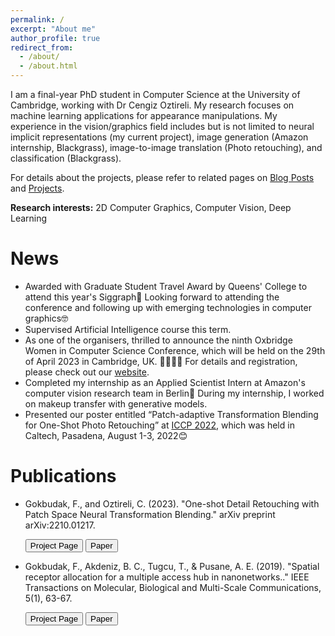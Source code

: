 ```yaml
---
permalink: /
excerpt: "About me"
author_profile: true
redirect_from: 
  - /about/
  - /about.html
---
```


I am a final-year PhD student in Computer Science at the University of Cambridge, working with Dr Cengiz Oztireli. My research focuses on machine learning applications for appearance manipulations. My experience in the vision/graphics field includes but is not limited to neural implicit representations (my current project), image generation (Amazon internship, Blackgrass), image-to-image translation (Photo retouching), and classification (Blackgrass).

For details about the projects, please refer to related pages on [Blog Posts](https://faziletgokbudak.github.io/year-archive/) and [Projects](https://faziletgokbudak.github.io/projects/).

**Research interests:** 2D Computer Graphics, Computer Vision, Deep Learning

# News
* Awarded with Graduate Student Travel Award by Queens' College to attend this year's Siggraph🎉 Looking forward to attending the conference and following up with emerging technologies in computer graphics🤓
* Supervised Artificial Intelligence course this term.
* As one of the organisers, thrilled to announce the ninth Oxbridge Women in Computer Science Conference, which will be held on the 29th of April 2023 in Cambridge, UK. 👩‍💻👨‍💻 For details and registration, please check out our [website](https://fg4051.wixsite.com/oxbridgeconference).
* Completed my internship as an Applied Scientist Intern at Amazon's computer vision research team in Berlin🥳 During my internship, I worked on makeup transfer with generative models.
* Presented our poster entitled “Patch-adaptive Transformation Blending for One-Shot Photo Retouching” at [ICCP 2022](https://iccp2022.iccp-conference.org/), which was held in Caltech, Pasadena, August 1-3, 2022😊


# Publications

* Gokbudak, F., and Oztireli, C. (2023). "One-shot Detail Retouching with Patch Space Neural Transformation Blending." arXiv preprint arXiv:2210.01217. 

  <button type="button" onclick="location.href = 'https://faziletgokbudak.github.io/projects/one-shot/';">Project Page</button>
  <button type="button" onclick="location.href = 'https://faziletgokbudak.github.io/publications/arXiv-One-shot.pdf';">Paper</button>

* Gokbudak, F., Akdeniz, B. C., Tugcu, T., & Pusane, A. E. (2019). "Spatial receptor allocation for a multiple access hub in nanonetworks.." IEEE Transactions on Molecular, Biological and Multi-Scale Communications, 5(1), 63-67.

  <button type="button" onclick="location.href = 'https://faziletgokbudak.github.io/projects/mol-comm/';">Project Page</button>
  <button type="button" onclick="location.href = 'https://faziletgokbudak.github.io/publications/SpatialReceptorAllocation.pdf';">Paper</button>
